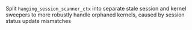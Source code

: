 Split `hanging_session_scanner_ctx` into separate stale session and kernel sweepers to more robustly handle orphaned kernels, caused by session status update mismatches
